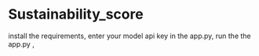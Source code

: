 # Sustainability_score
install the requirements,
enter your model api key in the app.py,
run the the app.py ,

